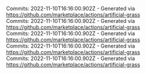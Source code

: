 Commits: 2022-11-10T16:16:00.902Z - Generated via https://github.com/marketplace/actions/artificial-grass
<br>
Commits: 2022-11-10T16:16:00.902Z - Generated via https://github.com/marketplace/actions/artificial-grass
<br>
Commits: 2022-11-10T16:16:00.902Z - Generated via https://github.com/marketplace/actions/artificial-grass
<br>
Commits: 2022-11-10T16:16:00.902Z - Generated via https://github.com/marketplace/actions/artificial-grass
<br>
Commits: 2022-11-10T16:16:00.902Z - Generated via https://github.com/marketplace/actions/artificial-grass
<br>
